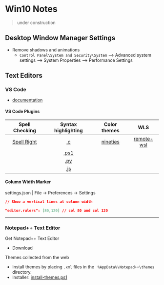 # Win10 Notes

> under construction

## Desktop Window Manager Settings

* Remove shadows and animations
    * ```Control Panel\System and Security\System``` --> Advanced system settings --> System Properties --> Performance Settings

## Text Editors

### VS Code

* [documentation](https://code.visualstudio.com/docs/editor/command-line)

#### VS Code Plugins

|Spell Checking|Syntax highlighting|Color themes|WLS|
|:---:|:---:|:---:|:---:|
|[Spell Right](https://marketplace.visualstudio.com/items?itemName=ban.spellright)|[.c](https://marketplace.visualstudio.com/items?itemName=ms-vscode.cpptools)|[nineties](https://marketplace.visualstudio.com/items?itemName=jibjack.nineties)|[remote-wsl](https://marketplace.visualstudio.com/items?itemName=ms-vscode-remote.remote-wsl)|
||[.ps1](https://marketplace.visualstudio.com/items?itemName=ms-vscode.PowerShell)|||
||[.py](https://marketplace.visualstudio.com/items?itemName=ms-python.python)||
||[.js](https://marketplace.visualstudio.com/items?itemName=dbaeumer.vscode-eslint)||

#### Column Width Marker

settings.json | File → Preferences → Settings
```json
// Show a vertical lines at column width

"editor.rulers": [80,120] // col 80 and col 120
```

---

### Notepad++ Text Editor

Get Notepad++ Text Editor

* [Download](https://notepad-plus-plus.org/downloads/)

Themes collected from the web

* Install themes by placing ```.xml``` files in the ``` %AppData%\Notepad++\themes``` directory.
* Installer: [install-themes.ps1](https://gist.githubusercontent.com/mezcel/247eda1319b9e1815cad7b955fdcc379/raw/8d57fa174df57edf630797de935fe3e2d5ac6cc8/install-themes.ps1)
